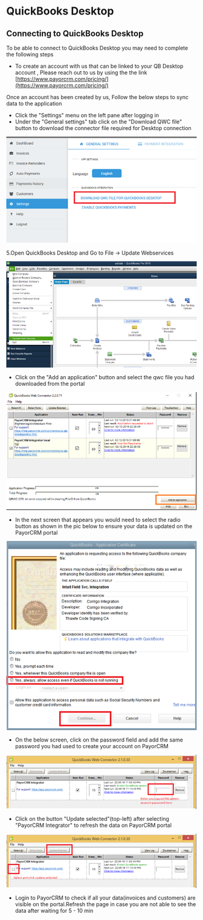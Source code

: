 # QuickBooks Desktop



## Connecting to QuickBooks Desktop

To be able to connect to QuickBooks Desktop you may need to complete the following steps



* To create an account with us that can be linked to your QB Desktop account , Please reach out to us by using the the link [https://www.payorcrm.com/pricing/](https://www.payorcrm.com/pricing/)

Once an account has been created by us, Follow the below steps to sync data to the application

* Click the "Settings" menu on the left pane after logging in
* Under the "General settings" tab click on the "Download QWC file" button to download the connector file required for Desktop connection



![General settings -> Download QWC file](../../.gitbook/assets/qwc-download.png)

5.Open QuickBooks Desktop and Go to File -> Update Webservices

![File -> Update Webservices](../../.gitbook/assets/qb.PNG)



* Click on the "Add an application" button and select the qwc file you had downloaded from the portal&#x20;

![](../../.gitbook/assets/add-application2.png)

* In the next screen that appears you would need to select the radio button as shown in the pic below to ensure your data is updated on the PayorCRM portal

![](../../.gitbook/assets/qb-desktop-access.png)

* On the below screen, click on the password field and add the same password you had used to create your account on PayorCRM

![Enter your payorCRM admin account password in the red box](../../.gitbook/assets/qbd-password.png)

* Click on the button "Update selected"(top-left) after selecting "PayorCRM Integrator" to refresh the data on PayorCRM portal

![Click update selected](../../.gitbook/assets/qb-web-connector-update.png)

* Login to PayorCRM to check if all your data(invoices and customers) are visible on the portal.Refresh the page in case you are not able to see the data after waiting for 5 - 10 min
